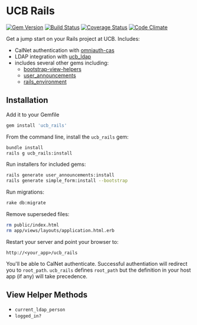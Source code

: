 # UCB Rails

[![Gem Version](https://badge.fury.io/rb/ucb_rails.png)](http://badge.fury.io/rb/ucb_rails)
[![Build Status](https://travis-ci.org/stevedowney/ucb_rails.png)](https://travis-ci.org/stevedowney/ucb_rails)
[![Coverage Status](https://coveralls.io/repos/stevedowney/ucb_rails/badge.png?branch=master)](https://coveralls.io/r/stevedowney/ucb_rails?branch=master)
[![Code Climate](https://codeclimate.com/github/stevedowney/ucb_rails.png)](https://codeclimate.com/github/stevedowney/ucb_rails)

Get a jump start on your Rails project at UCB.  Includes:

* CalNet authentication with [omniauth-cas](https://github.com/dlindahl/omniauth-cas)
* LDAP integration with [ucb_ldap](https://rubygems.org/gems/ucb_ldap)
* includes several other gems including:
  * [bootstrap-view-helpers](https://github.com/stevedowney/bootstrap-view-helpers)
  * [user_announcements](https://github.com/stevedowney/user_announcements)
  * [rails_environment](https://github.com/stevedowney/rails_environment)

## Installation

Add it to your Gemfile

```ruby
gem install 'ucb_rails'
```

From the command line, install the `ucb_rails` gem:

```sh
bundle install
rails g ucb_rails:install
```

Run installers for included gems:

```sh
rails generate user_announcements:install
rails generate simple_form:install --bootstrap
```

Run migrations:

```sh
rake db:migrate
```

Remove superseded files:

```sh
rm public/index.html
rm app/views/layouts/application.html.erb  
```

Restart your server and point your browser to:

```
http://<your_app>/ucb_rails
```

You'll be able to CalNet authenticate.  Successful authentiation will redirect
you to `root_path`.  `ucb_rails` defines `root_path` but the definition in your
host app (if any) will take precedence.


## View Helper Methods

* `current_ldap_person`
* `logged_in?`
 

